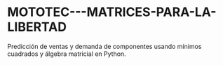 # MOTOTEC---MATRICES-PARA-LA-LIBERTAD
Predicción de ventas y demanda de componentes usando mínimos cuadrados y álgebra matricial en Python.
